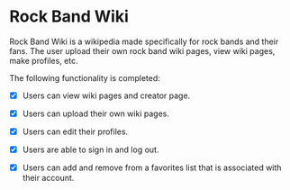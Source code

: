 # Rock Band Wiki 

Rock Band Wiki is a wikipedia made specifically for rock bands and their fans. The user upload their own rock band wiki pages, view wiki pages, make profiles, etc.

The following functionality is completed:

- [X] Users can view wiki pages and creator page.
- [X] Users can upload their own wiki pages.
- [X] Users can edit their profiles.
- [X] Users are able to sign in and log out.
- [X] Users can add and remove from a favorites list that is associated with their account.



